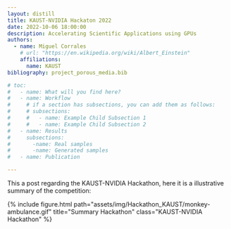 ```yaml
---
layout: distill
title: KAUST-NVIDIA Hackaton 2022
date: 2022-10-06 18:00:00
description: Accelerating Scientific Applications using GPUs
authors:
  - name: Miguel Corrales
    # url: "https://en.wikipedia.org/wiki/Albert_Einstein"
    affiliations:
      name: KAUST
bibliography: project_porous_media.bib

# toc:
#   - name: What will you find here?
#   - name: Workflow
#     # if a section has subsections, you can add them as follows:
#     # subsections:
#     #   - name: Example Child Subsection 1
#     #   - name: Example Child Subsection 2
#   - name: Results
#     subsections:
#       -name: Real samples
#       -name: Generated samples
#   - name: Publication

---
```

This a post regarding the KAUST-NVIDIA Hackathon, here it is a illustrative summary of the competition: 

{% include figure.html path="assets/img/Hackathon_KAUST/monkey-ambulance.gif" title="Summary Hackathon" class="KAUST-NVIDIA Hackathon" %}
